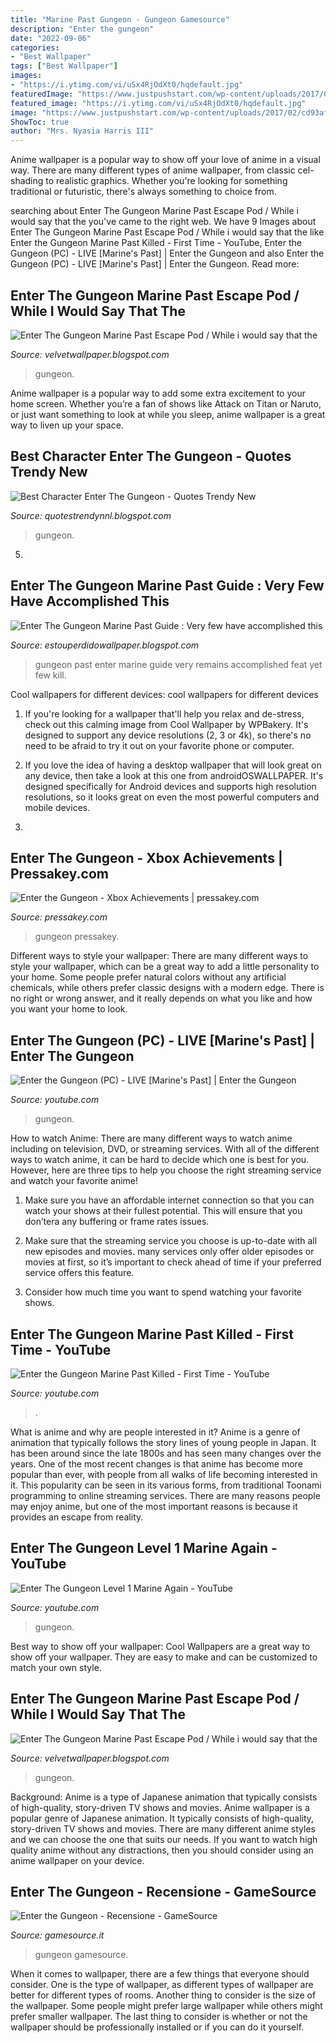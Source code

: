 ```yaml
---
title: "Marine Past Gungeon - Gungeon Gamesource"
description: "Enter the gungeon"
date: "2022-09-06"
categories:
- "Best Wallpaper"
tags: ["Best Wallpaper"]
images:
- "https://i.ytimg.com/vi/uSx4RjOdXt0/hqdefault.jpg"
featuredImage: "https://www.justpushstart.com/wp-content/uploads/2017/02/cd93afa4c2651f269d3f1d7de6533cdc4886a962-890x606.png"
featured_image: "https://i.ytimg.com/vi/uSx4RjOdXt0/hqdefault.jpg"
image: "https://www.justpushstart.com/wp-content/uploads/2017/02/cd93afa4c2651f269d3f1d7de6533cdc4886a962-890x606.png"
ShowToc: true
author: "Mrs. Nyasia Harris III"
---
```



Anime wallpaper is a popular way to show off your love of anime in a visual way. There are many different types of anime wallpaper, from classic cel-shading to realistic graphics. Whether you're looking for something traditional or futuristic, there's always something to choice from.

	

		
searching about Enter The Gungeon Marine Past Escape Pod / While i would say that the you've came to the right web. We have 9 Images about Enter The Gungeon Marine Past Escape Pod / While i would say that the like Enter the Gungeon Marine Past Killed - First Time - YouTube, Enter the Gungeon (PC) - LIVE [Marine&#039;s Past] | Enter the Gungeon and also Enter the Gungeon (PC) - LIVE [Marine&#039;s Past] | Enter the Gungeon. Read more:
		
    
## Enter The Gungeon Marine Past Escape Pod / While I Would Say That The

<img loading=lazy src="https://i.ytimg.com/vi/lV-xNUlDjbI/maxresdefault.jpg" onerror="this.onerror=null;this.src='https://tse1.mm.bing.net/th?id=OIP.fRWGCSfbPzCmYSdHnKa4vQHaEK&amp;pid=15.1';" alt="Enter The Gungeon Marine Past Escape Pod / While i would say that the">

_Source: velvetwallpaper.blogspot.com_

>gungeon. 

	

Anime wallpaper is a popular way to add some extra excitement to your home screen. Whether you’re a fan of shows like Attack on Titan or Naruto, or just want something to look at while you sleep, anime wallpaper is a great way to liven up your space.

    
## Best Character Enter The Gungeon - Quotes Trendy New

<img loading=lazy src="https://www.justpushstart.com/wp-content/uploads/2017/02/cd93afa4c2651f269d3f1d7de6533cdc4886a962-890x606.png" onerror="this.onerror=null;this.src='https://tse1.mm.bing.net/th?id=OIP.iJdvN8LSl_cK-1RFZ6KX8QHaFC&amp;pid=15.1';" alt="Best Character Enter The Gungeon - Quotes Trendy New">

_Source: quotestrendynnl.blogspot.com_

>gungeon. 

	

5.

    
## Enter The Gungeon Marine Past Guide : Very Few Have Accomplished This

<img loading=lazy src="http://oyster.ignimgs.com/mediawiki/apis.ign.com/enter-the-gungeon/1/17/OrlAR0N.png" onerror="this.onerror=null;this.src='https://tse1.mm.bing.net/th?id=OIP.gBARWynG_nTerkBp5m4phQHaEK&amp;pid=15.1';" alt="Enter The Gungeon Marine Past Guide : Very few have accomplished this">

_Source: estouperdidowallpaper.blogspot.com_

>gungeon past enter marine guide very remains accomplished feat yet few kill. 

	

Cool wallpapers for different devices:
cool wallpapers for different devices 

1. If you're looking for a wallpaper that'll help you relax and de-stress, check out this calming image from Cool Wallpaper by WPBakery. It's designed to support any device resolutions (2, 3 or 4k), so there's no need to be afraid to try it out on your favorite phone or computer.

2. If you love the idea of having a desktop wallpaper that will look great on any device, then take a look at this one from androidOSWALLPAPER. It's designed specifically for Android devices and supports high resolution resolutions, so it looks great on even the most powerful computers and mobile devices.

3.

    
## Enter The Gungeon - Xbox Achievements | Pressakey.com

<img loading=lazy src="https://pressakey.com/gamepix/3040/xbox/Enter-the-Gungeon-401515813-51.jpg" onerror="this.onerror=null;this.src='https://tse4.mm.bing.net/th?id=OIP.U1ASZNMaOxYNYQelF9TjHQHaEK&amp;pid=15.1';" alt="Enter the Gungeon - Xbox Achievements | pressakey.com">

_Source: pressakey.com_

>gungeon pressakey. 

	

Different ways to style your wallpaper:
There are many different ways to style your wallpaper, which can be a great way to add a little personality to your home. Some people prefer natural colors without any artificial chemicals, while others prefer classic designs with a modern edge. There is no right or wrong answer, and it really depends on what you like and how you want your home to look.

    
## Enter The Gungeon (PC) - LIVE [Marine&#039;s Past] | Enter The Gungeon

<img loading=lazy src="https://i.ytimg.com/vi/uSx4RjOdXt0/hqdefault.jpg" onerror="this.onerror=null;this.src='https://tse4.mm.bing.net/th?id=OIP.M4bWDb3DKxEvc2FNBlTeNgHaFj&amp;pid=15.1';" alt="Enter the Gungeon (PC) - LIVE [Marine&#039;s Past] | Enter the Gungeon">

_Source: youtube.com_

>gungeon. 

	

How to watch Anime: There are many different ways to watch anime including on television, DVD, or streaming services.
With all of the different ways to watch anime, it can be hard to decide which one is best for you. However, here are three tips to help you choose the right streaming service and watch your favorite anime!
1. Make sure you have an affordable internet connection so that you can watch your shows at their fullest potential. This will ensure that you don’tera any buffering or frame rates issues.

2. Make sure that the streaming service you choose is up-to-date with all new episodes and movies. many services only offer older episodes or movies at first, so it’s important to check ahead of time if your preferred service offers this feature.

3. Consider how much time you want to spend watching your favorite shows.

    
## Enter The Gungeon Marine Past Killed - First Time - YouTube

<img loading=lazy src="https://i.ytimg.com/vi/FXiLYyyBSvs/maxresdefault.jpg" onerror="this.onerror=null;this.src='https://tse2.mm.bing.net/th?id=OIP.Ib5uYEJ5NQbnvxGLnEZj9gHaEK&amp;pid=15.1';" alt="Enter the Gungeon Marine Past Killed - First Time - YouTube">

_Source: youtube.com_

>. 

	

What is anime and why are people interested in it?
Anime is a genre of animation that typically follows the story lines of young people in Japan. It has been around since the late 1800s and has seen many changes over the years. One of the most recent changes is that anime has become more popular than ever, with people from all walks of life becoming interested in it. This popularity can be seen in its various forms, from traditional Toonami programming to online streaming services. There are many reasons people may enjoy anime, but one of the most important reasons is because it provides an escape from reality.

    
## Enter The Gungeon Level 1 Marine Again - YouTube

<img loading=lazy src="https://i.ytimg.com/vi/DPF3hp0MDk4/maxresdefault.jpg" onerror="this.onerror=null;this.src='https://tse3.mm.bing.net/th?id=OIP.XB5ykd5kAOBM7OR2Hpo7pgHaEK&amp;pid=15.1';" alt="Enter The Gungeon Level 1 Marine Again - YouTube">

_Source: youtube.com_

>gungeon. 

	

Best way to show off your wallpaper:
Cool Wallpapers are a great way to show off your wallpaper. They are easy to make and can be customized to match your own style.

    
## Enter The Gungeon Marine Past Escape Pod / While I Would Say That The

<img loading=lazy src="https://www.justpushstart.com/wp-content/uploads/2016/04/screenshot6-890x606.png" onerror="this.onerror=null;this.src='https://tse4.mm.bing.net/th?id=OIP.ZFrZ9fcA4-AVtrmD7jI6EgHaFC&amp;pid=15.1';" alt="Enter The Gungeon Marine Past Escape Pod / While i would say that the">

_Source: velvetwallpaper.blogspot.com_

>gungeon. 

	

Background: Anime is a type of Japanese animation that typically consists of high-quality, story-driven TV shows and movies.
Anime wallpaper is a popular genre of Japanese animation. It typically consists of high-quality, story-driven TV shows and movies. There are many different anime styles and we can choose the one that suits our needs. If you want to watch high quality anime without any distractions, then you should consider using an anime wallpaper on your device.

    
## Enter The Gungeon - Recensione - GameSource

<img loading=lazy src="https://www.gamesource.it/wp-content/uploads/2016/04/Enter-the-gungeon-readersgambit.jpg" onerror="this.onerror=null;this.src='https://tse4.mm.bing.net/th?id=OIP.1KMCyqraaRprbc4evzn3HwHaEK&amp;pid=15.1';" alt="Enter the Gungeon - Recensione - GameSource">

_Source: gamesource.it_

>gungeon gamesource. 

	

When it comes to wallpaper, there are a few things that everyone should consider. One is the type of wallpaper, as different types of wallpaper are better for different types of rooms. Another thing to consider is the size of the wallpaper. Some people might prefer large wallpaper while others might prefer smaller wallpaper. The last thing to consider is whether or not the wallpaper should be professionally installed or if you can do it yourself.

